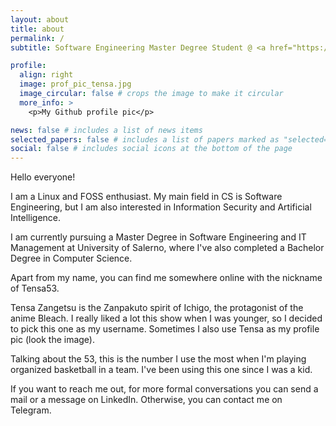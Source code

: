 ```yaml
---
layout: about
title: about
permalink: /
subtitle: Software Engineering Master Degree Student @ <a href="https://unisa.it"> University of Salerno </a>

profile:
  align: right
  image: prof_pic_tensa.jpg
  image_circular: false # crops the image to make it circular
  more_info: >
    <p>My Github profile pic</p>

news: false # includes a list of news items
selected_papers: false # includes a list of papers marked as "selected={true}"
social: false # includes social icons at the bottom of the page
---
```


Hello everyone!

I am a Linux and FOSS enthusiast. My main field in CS is Software Engineering, but I am also interested in Information Security and Artificial Intelligence.

I am currently pursuing a Master Degree in Software Engineering and IT Management at University of Salerno, where I've also completed a Bachelor Degree in Computer Science.

Apart from my name, you can find me somewhere online with the nickname of Tensa53.

Tensa Zangetsu is the Zanpakuto spirit of Ichigo, the protagonist of the anime Bleach. I really liked a lot this show when I was younger, so I decided to pick this one as my username. Sometimes I also use Tensa as my profile pic (look the image).

Talking about the 53, this is the number I use the most when I'm playing organized basketball in a team. I've been using this one since I was a kid.

If you want to reach me out, for more formal conversations you can send a mail or a message on LinkedIn. Otherwise, you can contact me on Telegram.

